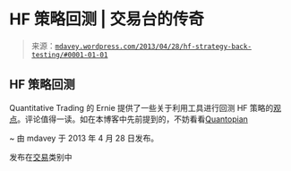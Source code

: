 <!--yml

分类：未分类

日期：2024 年 05 月 18 日 06:26:04

-->

# HF 策略回测 | 交易台的传奇

> 来源：[`mdavey.wordpress.com/2013/04/28/hf-strategy-back-testing/#0001-01-01`](https://mdavey.wordpress.com/2013/04/28/hf-strategy-back-testing/#0001-01-01)

## HF 策略回测

Quantitative Trading 的 Ernie 提供了一些关于利用工具进行回测 HF 策略的[观点](http://epchan.blogspot.fi/2013/04/an-integrated-development-environment.html)。评论值得一读。如在本博客中先前提到的，不妨看看[Quantopian](https://www.quantopian.com/)

~ 由 mdavey 于 2013 年 4 月 28 日发布。

发布在[交易](https://mdavey.wordpress.com/category/trading/)类别中
